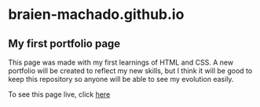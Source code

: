 
# braien-machado.github.io
## My first portfolio page
This page was made with my first learnings of HTML and CSS.
A new portfolio will be created to reflect my new skills, but I think it will be good to keep this repository so anyone will be able to see my evolution easily.

To see this page live, click [here](https://braien-machado.github.io/)
